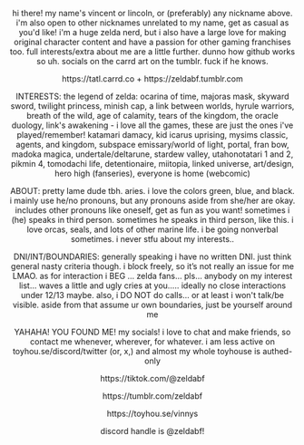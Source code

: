 <p align=center> hi there! my name's vincent or lincoln, or (preferably) any nickname above. i'm also open to other nicknames unrelated to my name, get as casual as you'd like!
i'm a huge zelda nerd, but i also have a large love for making original character content and have a passion for other gaming franchises too. full interests/extra about me are a little further. dunno how github works so uh. socials on the carrd art on the tumblr. fuck if he knows. <p align=center>
<p align=center> https://tatl.carrd.co + https://zeldabf.tumblr.com <p align=center>


<p align=center> INTERESTS:
the legend of zelda: ocarina of time, majoras mask, skyward sword, twilight princess, minish cap, a link between worlds, hyrule warriors, breath of the wild, age of calamity, tears of the kingdom, the oracle duology, link's awakening - i love all the games, these are just the ones i've played/remember! katamari damacy, kid icarus uprising,
mysims classic, agents, and kingdom, subspace emissary/world of light, portal, fran bow, madoka magica, undertale/deltarune, stardew valley, utahonotatari 1 and 2, pikmin 4, tomodachi life, detentionaire, miitopia, linked universe, art/design, hero high (fanseries), everyone is home (webcomic) <p align=center>

  
 <p align=center> ABOUT:
pretty lame dude tbh.
aries. i love the colors green, blue, and black. i mainly use he/no pronouns, but any pronouns aside from she/her are okay. includes other pronouns like oneself, get as fun as you want! sometimes i (he) speaks in third person. sometimes he speaks in third person, like this. i love orcas, seals, and lots of other marine life. i be going nonverbal sometimes. i never stfu about my interests..<p align=center>

<p align=center> DNI/INT/BOUNDARIES:
generally speaking i have no written DNI. just think general nasty criteria though. i block freely, so it’s not really an issue for me LMAO. as for interaction i BEG … zelda fans… pls… anybody on my interest list… waves a little and ugly cries at you….. ideally no close interactions under 12/13 maybe. also, i DO NOT do calls... or at least i won't talk/be visible. aside from that assume ur own boundaries, just be yourself around me <p align=center>

<p align=center> YAHAHA! YOU FOUND ME!
my socials! i love to chat and make friends, so contact me whenever, wherever, for whatever. i am less active on toyhou.se/discord/twitter (or, x,) and almost my whole toyhouse is authed-only <p align=center>
<p align=center> https://tiktok.com/@zeldabf <p align=center>
<p align=center> https://tumblr.com/zeldabf <p align=center>
<p align=center> https://toyhou.se/vinnys <p align=center>
<p align=center> discord handle is @zeldabf! <p align=center>
